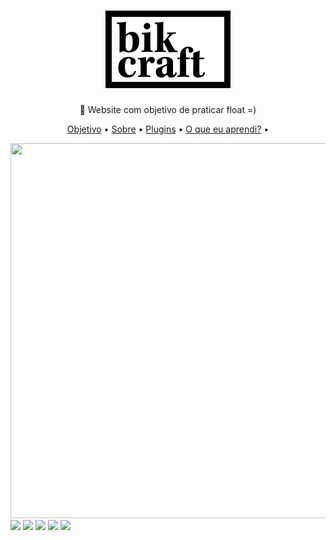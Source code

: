 <h1 align="center">
   <img src="./img/bikcraft.svg">
</h1>
<p align="center">🚀 Website com objetivo de praticar float =)</p>
<p align="center">
 <a href="#objetivo">Objetivo</a> •
  <a href="#sobre" >Sobre</a> •
   <a href="#plugins">Plugins</a> •
   <a href="#aprendizado">O que eu aprendi?</a> •
</p>
<img src="./videos/home.gif" width="600px" height="600px">
<img src="./videos/sobre.gif">
<img src="./videos/portfolio.gif">
<img src="./videos/produtos.gif">
<img src="./videos/contato.gif">
<img src="./videos/responsivo.gif">

<h2 id="objetivo">
 

</h2>
